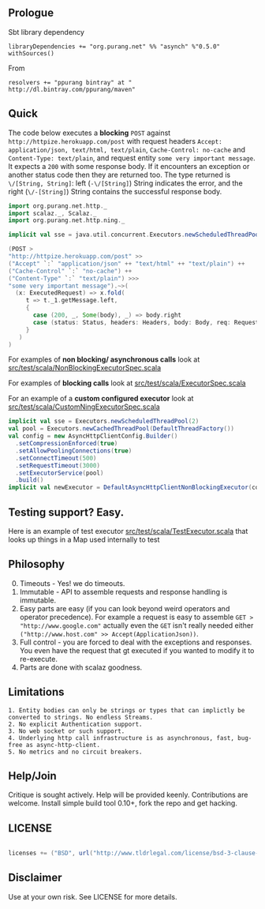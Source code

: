 ## Prologue

Sbt library dependency

    libraryDependencies += "org.purang.net" %% "asynch" %"0.5.0" withSources()

From

    resolvers += "ppurang bintray" at " http://dl.bintray.com/ppurang/maven"

## Quick

The code below executes a **blocking** `POST` against `http://httpize.herokuapp.com/post` with request headers `Accept: application/json, text/html, text/plain`,  `Cache-Control: no-cache` and `Content-Type: text/plain`, and request entity `some very important message`. It expects a `200` with some response body. If it encounters an exception or another status code then they are returned too. The type returned is `\/[String, String]`: left (`-\/[String]`) String indicates the error, and the right (`\/-[String]`) String contains the successful response body.


```scala
import org.purang.net.http._
import scalaz._, Scalaz._
import org.purang.net.http.ning._

implicit val sse = java.util.concurrent.Executors.newScheduledThreadPool(2) //needed for timeouts

(POST >
"http://httpize.herokuapp.com/post" >>
("Accept" `:` "application/json" ++ "text/html" ++ "text/plain") ++
("Cache-Control" `:` "no-cache") ++
("Content-Type" `:` "text/plain") >>>
"some very important message").~>(
  (x: ExecutedRequest) => x.fold(
     t => t._1.getMessage.left,
     {
       case (200, _, Some(body), _) => body.right
       case (status: Status, headers: Headers, body: Body, req: Request) => status.toString.left
     }
   )
)
```

For examples of **non blocking/ asynchronous calls** look at  [src/test/scala/NonBlockingExecutorSpec.scala](https://github.com/ppurang/asynch/blob/master/src/test/scala/NonBlockingExecutorSpec.scala)

For examples of **blocking calls** look at  [src/test/scala/ExecutorSpec.scala](https://github.com/ppurang/asynch/blob/master/src/test/scala/ExecutorSpec.scala)

For an example of a **custom configured executor** look at   [src/test/scala/CustomNingExecutorSpec.scala](https://github.com/ppurang/asynch/blob/master/src/test/scala/CustomNingExecutorSpec.scala)


```scala
implicit val sse = Executors.newScheduledThreadPool(2)
val pool = Executors.newCachedThreadPool(DefaultThreadFactory())
val config = new AsyncHttpClientConfig.Builder()
  .setCompressionEnforced(true)
  .setAllowPoolingConnections(true)
  .setConnectTimeout(500)
  .setRequestTimeout(3000)
  .setExecutorService(pool)
  .build()
implicit val newExecutor = DefaultAsyncHttpClientNonBlockingExecutor(config, pool.just)
```

## Testing support? Easy.

Here is an example of test executor [src/test/scala/TestExecutor.scala](https://github.com/ppurang/asynch/blob/master/src/test/scala/TestExecutor.scala)
 that looks up things in a Map used internally to test


## Philosophy

0. Timeouts - Yes! we do timeouts.
1. Immutable - API to assemble requests and response handling is immutable.
2. Easy parts are easy (if you can look beyond weird operators and operator precedence). For example a request is easy to assemble
`GET > "http://www.google.com"` actually even the `GET` isn't really needed either `("http://www.host.com" >> Accept(ApplicationJson))`.
3. Full control -  you are forced to deal with the exceptions and responses. You even have the request that gt executed if you wanted to modify it to re-execute.
4. Parts are done with scalaz goodness.


## Limitations

    1. Entity bodies can only be strings or types that can implictly be converted to strings. No endless Streams.
    2. No explicit Authentication support.
    3. No web socket or such support.
    4. Underlying http call infrastructure is as asynchronous, fast, bug-free as async-http-client.
    5. No metrics and no circuit breakers.


## Help/Join

Critique is sought actively. Help will be provided keenly. Contributions are welcome. Install simple build tool 0.10+, fork the repo and get hacking.


## LICENSE

```scala

licenses += ("BSD", url("http://www.tldrlegal.com/license/bsd-3-clause-license-%28revised%29"))

```

## Disclaimer

Use at your own risk. See LICENSE for more details.